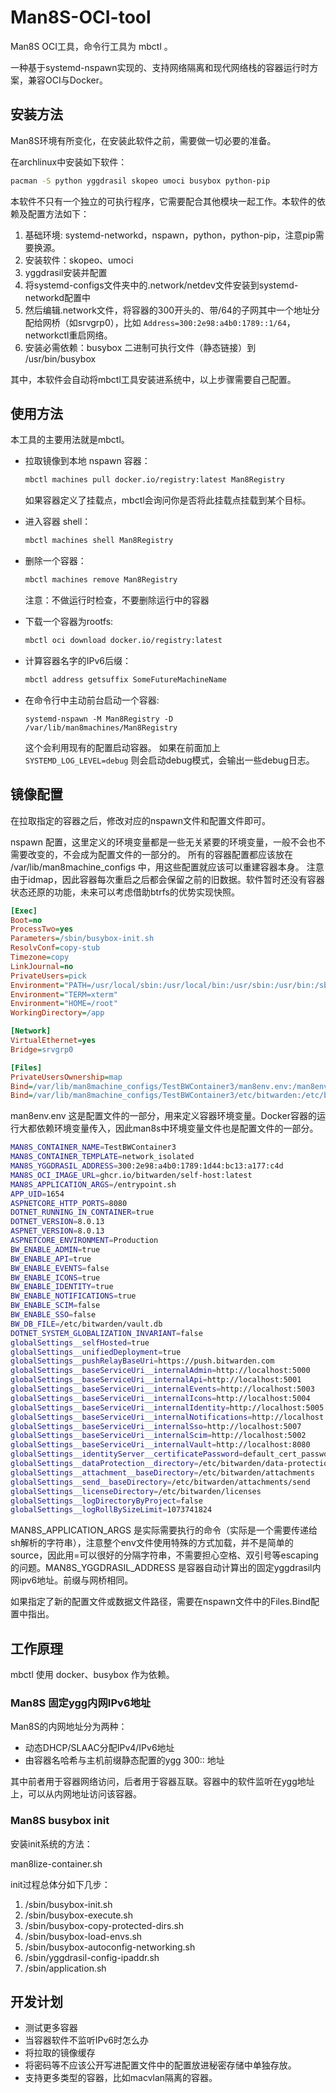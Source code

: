# Man8S-OCI-tool

Man8S OCI工具，命令行工具为 mbctl 。

一种基于systemd-nspawn实现的、支持网络隔离和现代网络栈的容器运行时方案，兼容OCI与Docker。

## 安装方法

Man8S环境有所变化，在安装此软件之前，需要做一切必要的准备。

在archlinux中安装如下软件：
```bash
pacman -S python yggdrasil skopeo umoci busybox python-pip
```

本软件不只有一个独立的可执行程序，它需要配合其他模块一起工作。本软件的依赖及配置方法如下：

1. 基础环境: systemd-networkd，nspawn，python，python-pip，注意pip需要换源。
2. 安装软件：skopeo、umoci
3. yggdrasil安装并配置
4. 将systemd-configs文件夹中的.network/netdev文件安装到systemd-networkd配置中
5. 然后编辑.network文件，将容器的300开头的、带/64的子网其中一个地址分配给网桥（如srvgrp0），比如 `Address=300:2e98:a4b0:1789::1/64`，networkctl重启网络。
6. 安装必需依赖：busybox 二进制可执行文件（静态链接）到 /usr/bin/busybox

其中，本软件会自动将mbctl工具安装进系统中，以上步骤需要自己配置。

## 使用方法

本工具的主要用法就是mbctl。

- 拉取镜像到本地 nspawn 容器：
    ```bash
    mbctl machines pull docker.io/registry:latest Man8Registry
    ```
    如果容器定义了挂载点，mbctl会询问你是否将此挂载点挂载到某个目标。

- 进入容器 shell：
    ```bash
    mbctl machines shell Man8Registry
    ```

- 删除一个容器：
    ```bash
    mbctl machines remove Man8Registry
    ```
    注意：不做运行时检查，不要删除运行中的容器

- 下载一个容器为rootfs:
    ```bash
    mbctl oci download docker.io/registry:latest
    ```

- 计算容器名字的IPv6后缀：
    ```bash
    mbctl address getsuffix SomeFutureMachineName
    ```

- 在命令行中主动前台启动一个容器:
    ```
    systemd-nspawn -M Man8Registry -D /var/lib/man8machines/Man8Registry
    ```
    这个会利用现有的配置启动容器。
    如果在前面加上 `SYSTEMD_LOG_LEVEL=debug` 则会启动debug模式，会输出一些debug日志。


## 镜像配置

在拉取指定的容器之后，修改对应的nspawn文件和配置文件即可。

nspawn 配置，这里定义的环境变量都是一些无关紧要的环境变量，一般不会也不需要改变的，不会成为配置文件的一部分的。
所有的容器配置都应该放在 /var/lib/man8machine_configs 中，用这些配置就应该可以重建容器本身。
注意由于idmap，因此容器每次重启之后都会保留之前的旧数据。软件暂时还没有容器状态还原的功能，未来可以考虑借助btrfs的优势实现快照。
```ini
[Exec]
Boot=no
ProcessTwo=yes
Parameters=/sbin/busybox-init.sh
ResolvConf=copy-stub
Timezone=copy
LinkJournal=no
PrivateUsers=pick
Environment="PATH=/usr/local/sbin:/usr/local/bin:/usr/sbin:/usr/bin:/sbin:/bin"
Environment="TERM=xterm"
Environment="HOME=/root"
WorkingDirectory=/app

[Network]
VirtualEthernet=yes
Bridge=srvgrp0

[Files]
PrivateUsersOwnership=map
Bind=/var/lib/man8machine_configs/TestBWContainer3/man8env.env:/man8env.env:idmap
Bind=/var/lib/man8machine_configs/TestBWContainer3/etc/bitwarden:/etc/bitwarden:idmap
```

man8env.env 这是配置文件的一部分，用来定义容器环境变量。Docker容器的运行大都依赖环境变量传入，因此man8s中环境变量文件也是配置文件的一部分。
```bash
MAN8S_CONTAINER_NAME=TestBWContainer3
MAN8S_CONTAINER_TEMPLATE=network_isolated
MAN8S_YGGDRASIL_ADDRESS=300:2e98:a4b0:1789:1d44:bc13:a177:c4d
MAN8S_OCI_IMAGE_URL=ghcr.io/bitwarden/self-host:latest
MAN8S_APPLICATION_ARGS=/entrypoint.sh
APP_UID=1654
ASPNETCORE_HTTP_PORTS=8080
DOTNET_RUNNING_IN_CONTAINER=true
DOTNET_VERSION=8.0.13
ASPNET_VERSION=8.0.13
ASPNETCORE_ENVIRONMENT=Production
BW_ENABLE_ADMIN=true
BW_ENABLE_API=true
BW_ENABLE_EVENTS=false
BW_ENABLE_ICONS=true
BW_ENABLE_IDENTITY=true
BW_ENABLE_NOTIFICATIONS=true
BW_ENABLE_SCIM=false
BW_ENABLE_SSO=false
BW_DB_FILE=/etc/bitwarden/vault.db
DOTNET_SYSTEM_GLOBALIZATION_INVARIANT=false
globalSettings__selfHosted=true
globalSettings__unifiedDeployment=true
globalSettings__pushRelayBaseUri=https://push.bitwarden.com
globalSettings__baseServiceUri__internalAdmin=http://localhost:5000
globalSettings__baseServiceUri__internalApi=http://localhost:5001
globalSettings__baseServiceUri__internalEvents=http://localhost:5003
globalSettings__baseServiceUri__internalIcons=http://localhost:5004
globalSettings__baseServiceUri__internalIdentity=http://localhost:5005
globalSettings__baseServiceUri__internalNotifications=http://localhost:5006
globalSettings__baseServiceUri__internalSso=http://localhost:5007
globalSettings__baseServiceUri__internalScim=http://localhost:5002
globalSettings__baseServiceUri__internalVault=http://localhost:8080
globalSettings__identityServer__certificatePassword=default_cert_password
globalSettings__dataProtection__directory=/etc/bitwarden/data-protection
globalSettings__attachment__baseDirectory=/etc/bitwarden/attachments
globalSettings__send__baseDirectory=/etc/bitwarden/attachments/send
globalSettings__licenseDirectory=/etc/bitwarden/licenses
globalSettings__logDirectoryByProject=false
globalSettings__logRollBySizeLimit=1073741824
```

MAN8S_APPLICATION_ARGS 是实际需要执行的命令（实际是一个需要传递给sh解析的字符串），注意整个env文件使用特殊的方式加载，并不是简单的source，因此用=可以很好的分隔字符串，不需要担心空格、双引号等escaping的问题。MAN8S_YGGDRASIL_ADDRESS 是容器自动计算出的固定yggdrasil内网ipv6地址。前缀与网桥相同。

如果指定了新的配置文件或数据文件路径，需要在nspawn文件中的Files.Bind配置中指出。

## 工作原理

mbctl 使用 docker、busybox 作为依赖。

### Man8S 固定ygg内网IPv6地址

Man8S的内网地址分为两种：
- 动态DHCP/SLAAC分配IPv4/IPv6地址
- 由容器名哈希与主机前缀静态配置的ygg 300:: 地址

其中前者用于容器网络访问，后者用于容器互联。容器中的软件监听在ygg地址上，可以从内网地址访问该容器。

### Man8S busybox init

安装init系统的方法：

man8lize-container.sh 

init过程总体分如下几步：
1. /sbin/busybox-init.sh
2. /sbin/busybox-execute.sh
3. /sbin/busybox-copy-protected-dirs.sh
4. /sbin/busybox-load-envs.sh
5. /sbin/busybox-autoconfig-networking.sh
6. /sbin/yggdrasil-config-ipaddr.sh
7. /sbin/application.sh

## 开发计划

- 测试更多容器
- 当容器软件不监听IPv6时怎么办
- 将拉取的镜像缓存
- 将密码等不应该公开写进配置文件中的配置放进秘密存储中单独存放。
- 支持更多类型的容器，比如macvlan隔离的容器。
